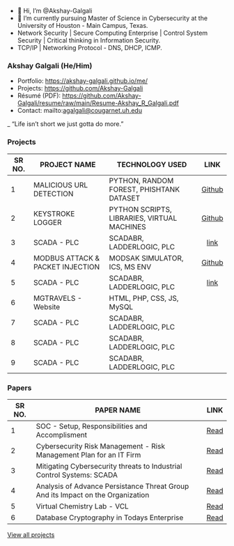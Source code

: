 - 👋 Hi, I’m @Akshay-Galgali
- 🌱 I’m currently pursuing Master of Science in Cybersecurity at the University of Houston - Main Campus, Texas.
- Network Security | Secure Computing Enterprise | Control System Security | Critical thinking in Information Security.
- TCP/IP | Networking Protocol - DNS, DHCP, ICMP.


### Akshay Galgali (He/Him)

- Portfolio: https://akshay-galgali.github.io/me/
- Projects: https://github.com/Akshay-Galgali
- Résumé (PDF): https://github.com/Akshay-Galgali/resume/raw/main/Resume-Akshay_R_Galgali.pdf
- Contact: mailto:agalgali@cougarnet.uh.edu

_ “Life isn’t short we just gotta do more.”


### Projects

SR NO. | PROJECT NAME | TECHNOLOGY USED | LINK | 
--- | --------- | -------- | :-------: | 
1 | MALICIOUS URL DETECTION | PYTHON, RANDOM FOREST, PHISHTANK DATASET| [Github](https://github.com/Akshay-Galgali/MaliciousURLdetection)
2 | KEYSTROKE LOGGER | PYTHON SCRIPTS, LIBRARIES, VIRTUAL MACHINES | [Github](https://github.com/Akshay-Galgali/Keystrokelogger)
3 | SCADA - PLC | SCADABR, LADDERLOGIC, PLC | [link](https://hps-gems.herokuapp.com) | [Report](https://github.com/Akshay-Galgali/MODBUSATTACK/blob/main/Modbus%20Attack%20%26%20Packet%20Injection%20Lab%20Report.pdf) | [Report](https://github.com/Akshay-Galgali/SCADA-PLC/blob/main/PLCPROJECTREPORT.pdf) | [Github](https://github.com/Akshay-Galgali/SCADA-PLC/blob/main/PLCPROJECTREPORT.pdf)
4 | MODBUS ATTACK & PACKET INJECTION | MODSAK SIMULATOR, ICS, MS ENV | [Github](https://github.com/Akshay-Galgali/MODBUSATTACK/blob/main/Modbus%20Attack%20%26%20Packet%20Injection%20Lab%20Report.pdf)
5 | SCADA - PLC | SCADABR, LADDERLOGIC, PLC | [link](https://hps-gems.herokuapp.com) | [Report](https://github.com/Akshay-Galgali/MODBUSATTACK/blob/main/Modbus%20Attack%20%26%20Packet%20Injection%20Lab%20Report.pdf) | [Report](https://github.com/Akshay-Galgali/SCADA-PLC/blob/main/PLCPROJECTREPORT.pdf) | [Github](https://github.com/Akshay-Galgali/SCADA-PLC/blob/main/PLCPROJECTREPORT.pdf)
6 | MGTRAVELS - Website | HTML, PHP, CSS, JS, MySQL | 
7 | SCADA - PLC | SCADABR, LADDERLOGIC, PLC | 
8 | SCADA - PLC | SCADABR, LADDERLOGIC, PLC | 
9 | SCADA - PLC | SCADABR, LADDERLOGIC, PLC | 


### Papers

SR NO. | PAPER NAME | LINK | 
--- | --------- | -------- | 
1 | SOC - Setup, Responsibilities and Accomplisment | [Read](https://drive.google.com/file/d/165E3OJRN39Um5o75m1AQPuW-axcttXNS/view?usp=share_link)
2 | Cybersecurity Risk Management - Risk Management Plan for an IT Firm | [Read](https://drive.google.com/file/d/117ONG0mWHal1HNM236qlOfcTth-lwGXk/view)
3 | Mitigating Cybersecurity threats to Industrial Control Systems: SCADA | [Read](https://drive.google.com/file/d/1c04I1vZRY9XNuxy3S4m64wiIFL1Fof0_/view) 
4 | Analysis of Advance Persistance Threat Group And its Impact on the Organization | [Read](https://drive.google.com/file/d/1qPy8WbG6zAim898ocCiYd1C_fdGhxwtQ/view)
5 | Virtual Chemistry Lab - VCL | [Read](https://drive.google.com/file/d/1tz6jESdYyxLxefy4FgqtXo-aeacsBJXC/view)
6 | Database Cryptography in Todays Enterprise | [Read](https://drive.google.com/file/d/1aWU0Gi1Fa_ecrRhLvn7O3Li3xt4lbHvu/view)

[View all projects](https://github.com/Akshay-Galgali?tab=repositories)
